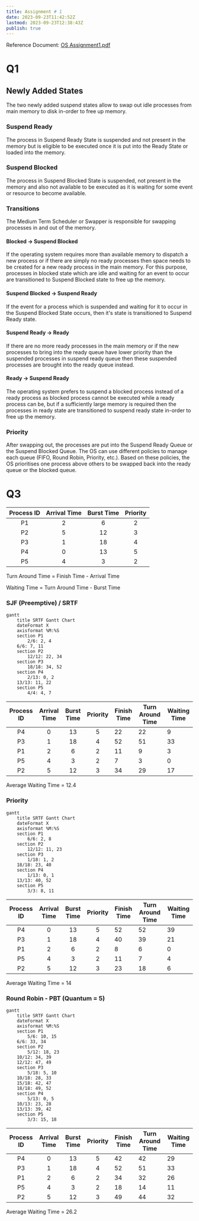 ```yaml
---
title: Assignment # 1
date: 2023-09-23T11:42:52Z
lastmod: 2023-09-23T12:38:43Z
publish: true
---
```


Reference Document: [OS Assignment1.pdf](os-Assignment%201.pdf)

# Q1

## Newly Added States

The two newly added suspend states allow to swap out idle processes from main memory to disk in-order to free up memory.

### Suspend Ready

The process in Suspend Ready State is suspended and not present in the memory but is eligible to be executed once it is put into the Ready State or loaded into the memory.

### Suspend Blocked

The process in Suspend Blocked State is suspended, not present in the memory and also not available to be executed as it is waiting for some event or resource to become available.

### Transitions

The Medium Term Scheduler or Swapper is responsible for swapping processes in and out of the memory.

#### Blocked -> Suspend Blocked

If the operating system requires more than available memory to dispatch a new process or if there are simply no ready processes then space needs to be created for a new ready process in the main memory. For this purpose, processes in blocked state which are idle and waiting for an event to occur are transitioned to Suspend Blocked state to free up the memory.

#### Suspend Blocked -> Suspend Ready

If the event for a process which is suspended and waiting for it to occur in the Suspend Blocked State occurs, then it's state is transitioned to Suspend Ready state.

#### Suspend Ready -> Ready

If there are no more ready processes in the main memory or if the new processes to bring into the ready queue have lower priority than the suspended processes in suspend ready queue then these suspended processes are brought into the ready queue instead.

#### Ready -> Suspend Ready

The operating system prefers to suspend a blocked process instead of a ready process as blocked process cannot be executed while a ready process can be, but if a sufficiently large memory is required then the processes in ready state are transitioned to suspend ready state in-order to free up the memory.

### Priority

After swapping out, the processes are put into the Suspend Ready Queue or the Suspend Blocked Queue. The OS can use different policies to manage each queue (FIFO, Round Robin, Priority, etc.). Based on these policies, the OS prioritises one process above others to be swapped back into the ready queue or the blocked queue.

# Q3

|Process ID|Arrival Time|Burst Time|Priority|
| :----------: | :------------: | :----------: | :--------: |
|P1|2|6|2|
|P2|5|12|3|
|P3|1|18|4|
|P4|0|13|5|
|P5|4|3|2|

Turn Around Time = Finish Time - Arrival Time

Waiting Time = Turn Around Time - Burst Time

### SJF (Preemptive) / SRTF

```mermaid
gantt
    title SRTF Gantt Chart
    dateFormat X
    axisformat %M:%S
    section P1
        2/6: 2, 4
	6/6: 7, 11
    section P2
        12/12: 22, 34
    section P3
        18/18: 34, 52
    section P4
        2/13: 0, 2
	13/13: 11, 22
    section P5
        4/4: 4, 7
```

|Process ID|Arrival Time|Burst Time|Priority|Finish Time|Turn Around Time|Waiting Time|
| :----------: | :------------: | :----------: | :--------: | -------------| ------------------| --------------|
|P4|0|13|5|22|22|9|
|P3|1|18|4|52|51|33|
|P1|2|6|2|11|9|3|
|P5|4|3|2|7|3|0|
|P2|5|12|3|34|29|17|

Average Waiting Time = 12.4

### Priority

```mermaid
gantt
    title SRTF Gantt Chart
    dateFormat X
    axisformat %M:%S
    section P1
        6/6: 2, 8
    section P2
        12/12: 11, 23
    section P3
        1/18: 1, 2
	18/18: 23, 40
    section P4
        1/13: 0, 1
	13/13: 40, 52
    section P5
        3/3: 8, 11
```

|Process ID|Arrival Time|Burst Time|Priority|Finish Time|Turn Around Time|Waiting Time|
| :----------: | :------------: | :----------: | :--------: | -------------| ------------------| --------------|
|P4|0|13|5|52|52|39|
|P3|1|18|4|40|39|21|
|P1|2|6|2|8|6|0|
|P5|4|3|2|11|7|4|
|P2|5|12|3|23|18|6|

Average Waiting Time = 14

### Round Robin - PBT (Quantum = 5)

```mermaid
gantt
    title SRTF Gantt Chart
    dateFormat X
    axisformat %M:%S
    section P1
        5/6: 10, 15
	6/6: 33, 34
    section P2
        5/12: 18, 23
	10/12: 34, 39
	12/12: 47, 49
    section P3
        5/18: 5, 10
	10/18: 28, 33
	15/18: 42, 47
	18/18: 49, 52
    section P4
        5/13: 0, 5
	10/13: 23, 28
	13/13: 39, 42
    section P5
        3/3: 15, 18
```

|Process ID|Arrival Time|Burst Time|Priority|Finish Time|Turn Around Time|Waiting Time|
| :----------: | :------------: | :----------: | :--------: | -------------| ------------------| --------------|
|P4|0|13|5|42|42|29|
|P3|1|18|4|52|51|33|
|P1|2|6|2|34|32|26|
|P5|4|3|2|18|14|11|
|P2|5|12|3|49|44|32|

Average Waiting Time = 26.2
